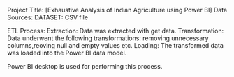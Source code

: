 Project Title: [Exhaustive Analysis of Indian Agriculture using Power BI]
Data Sources:
DATASET: CSV file

ETL Process:
Extraction: Data was extracted with get data.
Transformation: Data underwent the following transformations:
removing unnecessary columns,reoving null and empty values etc.
Loading: The transformed data was loaded into the Power BI data model.

Power BI desktop is used for performing this process.

